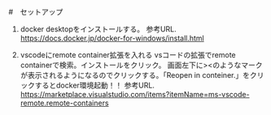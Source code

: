 #　セットアップ

1. docker desktopをインストールする。
参考URL. https://docs.docker.jp/docker-for-windows/install.html

2. vscodeにremote container拡張を入れる
vsコードの拡張でremote containerで検索。インストールをクリック。
画面左下に><のようなマークが表示されるようになるのでクリックする。「Reopen in conteiner.」をクリックするとdocker環境起動！！
参考URL. https://marketplace.visualstudio.com/items?itemName=ms-vscode-remote.remote-containers